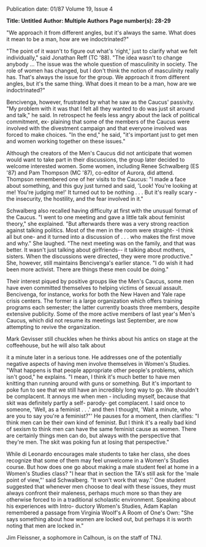 Publication date: 01/87
Volume 19, Issue 4

**Title: Untitled**
**Author:  Multiple Authors**
**Page number(s): 28-29**

"We approach it from 
different angles, but 
it's always the same. 
What does it mean to 
be a man, how are 
we indoctrinated?" 

"The point of it wasn't to figure out 
what's 'right,' just to clarify what we 
felt individually," said Jonathan Reff 
(TC '88). "The idea wasn't to change 
anybody ... The issue was the whole 
question of masculinity in society. The 
role of women has changed, but I don't 
think the notion of masculinity really 
has. That's always the issue for the 
group. We approach it from different 
angles, but it's the same thing. What 
does it mean to be a man, how are we 
indoctrinated?" 

Bencivenga, 
however, 
frustrated by what he saw as the 
Caucus' passivity. "My problem with it 
was that I felt all they wanted to do was 
just sit around and talk," he said. In 
retrospect he feels less angry about the 
lack of political commitment, ex-
plaining that some of the members of 
the Caucus were involved with the 
divestment campaign and that 
everyone involved was forced to make 
choices. "In the end," he said, "it's 
important just to get men and women 
working together on these issues." 

Although the creators of the Men's 
Caucus did not anticipate that women 
would want to take part in their 
discussions, the group later decided to 
welcome 
interested women. 
Some 
women, including Renee Schwalberg 
(ES '87) and Pam Thompson (MC 
'87), co-editor of Aurora, did attend. 
Thompson remembered one of her 
visits to the Caucus: "I made a face 
about something, and this guy just 
turned and said, 'Look! You're looking 
at me! You're judging me!' It turned 
out to be nothing . . . But it's really 
scary - the insecurity, the hostility, 
and the fear involved in it." 

Schwalberg also recalled having 
difficulty at first with the unusual 
format of the Caucus. "I went to one 
meeting and gave a little talk about 
feminist theory," she explained. "But 
afterwards there was a very strong 
reaction against talking politics. Most 
of the men in the room were straight-
-I think all but one- and it turned 
into a discussion of . . . who makes the 
first move and why." She laughed. 
"The next meeting was on the family, 
and that was better. It wasn't just 
talking about 
girlfriends-- it 
talking about mothers, sisters. 
When the discussions were directed, 
they were more productive." She, 
however, still maintains Bencivenga's 
earlier stance. "I do wish it had been 
more activist. There are things these 
men could be doing." 

Their interest piqued by positive 
groups like the Men's Caucus, some 
men have even committed themselves 
to helping victims of sexual assault. 
Bencivenga, for instance, works for 
both the New Haven and Yale rape 
crisis centers. The former is a large 
organization 
which 
offers training 
programs each semester; the latter 
currently boasts 
three 
members, 
despite extensive publicity. Some of 
the more active members of last year's 
Men's Caucus, which did not resume 
its meetings last September, are now 
attempting to revive the organization. 

Mark Gevisser still chuckles when he 
thinks about his antics on stage at the 
coffeehouse, but he will also talk about


it a minute later in a serious tone. He 
addresses 
one of the 
potentially 
negative aspects of having men involve 
themselves in Women's Studies. "What 
happens is that people appropriate 
other people's problems, which isn't 
good," he explains. "I mean, I think 
it's much better to have men knitting 
than running around with guns or 
something. But it's important to poke 
fun to see that we still have an 
incredibly 
long way 
to go. 
We 
shouldn't be complacent. It annoys me 
when men - including myself, because 
that skit was definitely partly a self-
parody- get complacent. I said once to 
someone, 'Well, as a feminist . . .' and 
then I thought, 'Wait a minute, who 
are you to say you're a feminist?"' He 
pauses for a moment, then clarifies: "I 
think men can be their own kind of 
feminist. But I think it's a really bad 
kind of sexism to think men can have 
the same feminist cause as women. 
There are certainly things men can do, 
but always with the perspective that 
they're men. The skit was poking fun 
at losing that perspective." 

While di Leonardo encourages male 
students to take her class, she does 
recognize that some of them may feel 
unwelcome in a Women's Studies 
course. But how does one go about 
making a male student feel at home in 
a Women's Studies class? "I hear that 
in section the TA's still ask for the 
'male point of view,"' said Schwalberg. 
"It won't work that way.'' One student 
suggested that whenever men choose to 
deal with these issues, they must 
always confront 
their maleness, 
perhaps much more so than they are 
otherwise forced to in a traditional 
scholastic environment. Speaking 
about his experiences with Intro-
ductory Women's Studies, 
Adam 
Kaplan remembered a passage from 
Virginia Woolf's A Room of One's Own: 
"She says something about how women 
are locked out, but perhaps it is worth 
noting that men are locked in." 

Jim Fleissner, a sophomore in Calhoun, is 
on the staff of TNJ.